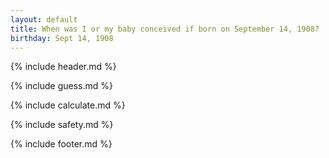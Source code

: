 ```yaml
---
layout: default
title: When was I or my baby conceived if born on September 14, 1908?
birthday: Sept 14, 1908
---
```


{% include header.md %}

{% include guess.md %}

{% include calculate.md %}

{% include safety.md %}

{% include footer.md %}



